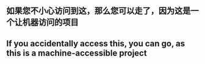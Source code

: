 
## 如果您不小心访问到这，那么您可以走了，因为这是一个让机器访问的项目  

## If you accidentally access this, you can go, as this is a machine-accessible project
